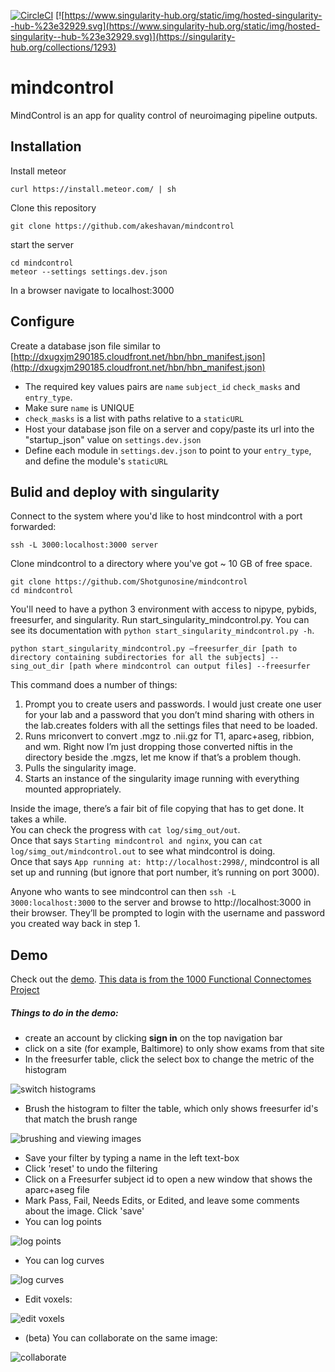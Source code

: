 [![CircleCI](https://circleci.com/gh/Shotgunosine/mindcontrol.svg?style=svg)](https://circleci.com/gh/Shotgunosine/mindcontrol)
[![https://www.singularity-hub.org/static/img/hosted-singularity--hub-%23e32929.svg](https://www.singularity-hub.org/static/img/hosted-singularity--hub-%23e32929.svg)](https://singularity-hub.org/collections/1293)

# mindcontrol
MindControl is an app for quality control of neuroimaging pipeline outputs. 

## Installation

Install meteor 

```
curl https://install.meteor.com/ | sh
```

Clone this repository

```
git clone https://github.com/akeshavan/mindcontrol
```

start the server

```
cd mindcontrol
meteor --settings settings.dev.json
```

In a browser navigate to localhost:3000

## Configure

Create a database json file similar to [http://dxugxjm290185.cloudfront.net/hbn/hbn_manifest.json](http://dxugxjm290185.cloudfront.net/hbn/hbn_manifest.json)

* The required key values pairs are `name` `subject_id` `check_masks` and `entry_type`. 
* Make sure `name` is UNIQUE
* `check_masks` is a list with paths relative to a `staticURL`
* Host your database json file on a server and copy/paste its url into the "startup_json" value on `settings.dev.json`
* Define each module in `settings.dev.json` to point to your `entry_type`, and define the module's `staticURL`

## Bulid and deploy with singularity
Connect to the system where you'd like to host mindcontrol with a  port forwarded:
```
ssh -L 3000:localhost:3000 server
```
Clone mindcontrol to a directory where you've got ~ 10 GB of free space.
```
git clone https://github.com/Shotgunosine/mindcontrol
cd mindcontrol
```
You'll need to have a python 3 environment with access to nipype, pybids, freesurfer, and singularity.
Run start_singularity_mindcontrol.py. You can see its documentation with `python start_singularity_mindcontrol.py -h`. 

```
python start_singularity_mindcontrol.py —freesurfer_dir [path to directory containing subdirectories for all the subjects] --sing_out_dir [path where mindcontrol can output files] --freesurfer
```

This command does a number of things:
1) Prompt you to create users and passwords. I would just create one user for your lab and a password that you don’t mind sharing with others in the lab.creates folders with all the settings files that need to be loaded.  
2) Runs mriconvert to convert .mgz to .nii.gz for T1, aparc+aseg, ribbion, and wm. Right now I’m just dropping those converted niftis in the directory beside the .mgzs, let me know if that’s a problem though.  
3) Pulls the singularity image.  
4) Starts an instance of the singularity image running with everything mounted appropriately.  

Inside the image, there’s a fair bit of file copying that has to get done. It takes a while.  
You can check the progress with `cat log/simg_out/out`.  
Once that says `Starting mindcontrol and nginx`, you can `cat log/simg_out/mindcontrol.out` to see what mindcontrol is doing.  
Once that says `App running at: http://localhost:2998/`, mindcontrol is all set up and running (but ignore that port number, it’s running on port 3000).

Anyone who wants to see mindcontrol can then `ssh -L 3000:localhost:3000` to the server and browse to http://localhost:3000 in their browser. They’ll be prompted to login with the username and password you created way back in step 1.

## Demo

Check out the [demo](http://mindcontrol.herokuapp.com/). [This data is from the 1000 Functional Connectomes Project](http://fcon_1000.projects.nitrc.org/fcpClassic/FcpTable.html)

##### Things to do in the demo:

* create an account by clicking **sign in** on the top navigation bar
* click on a site (for example, Baltimore) to only show exams from that site
* In the freesurfer table, click the select box to change the metric of the histogram

![switch histograms](http://dxugxjm290185.cloudfront.net/demo_gifs/histogram_switch.gif)

* Brush the histogram to filter the table, which only shows freesurfer id's that match the brush range 

![brushing and viewing images](http://dxugxjm290185.cloudfront.net/demo_gifs/histogram_brushing_and_image_viewing.gif)

* Save your filter by typing a name in the left text-box
* Click 'reset' to undo the filtering
* Click on a Freesurfer subject id to open a new window that shows the aparc+aseg file
* Mark Pass, Fail, Needs Edits, or Edited, and leave some comments about the image. Click 'save'
* You can log points

![log points](http://dxugxjm290185.cloudfront.net/demo_gifs/logLesion.gif)

* You can log curves

![log curves](http://dxugxjm290185.cloudfront.net/demo_gifs/logContour.gif)

* Edit voxels:

![edit voxels](http://dxugxjm290185.cloudfront.net/demo_gifs/dura_edit.gif)

* (beta) You can collaborate on the same image:

![collaborate](http://dxugxjm290185.cloudfront.net/demo_gifs/syncedViewers.gif)

